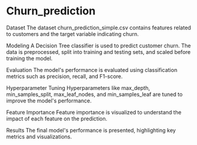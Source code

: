 # Churn_prediction
Dataset
The dataset churn_prediction_simple.csv contains features related to customers and the target variable indicating churn.

Modeling
A Decision Tree classifier is used to predict customer churn. The data is preprocessed, split into training and testing sets, and scaled before training the model.

Evaluation
The model's performance is evaluated using classification metrics such as precision, recall, and F1-score.

Hyperparameter Tuning
Hyperparameters like max_depth, min_samples_split, max_leaf_nodes, and min_samples_leaf are tuned to improve the model's performance.

Feature Importance
Feature importance is visualized to understand the impact of each feature on the prediction.

Results
The final model's performance is presented, highlighting key metrics and visualizations.
